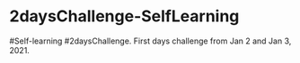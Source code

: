 # 2daysChallenge-SelfLearning
#Self-learning #2daysChallenge. First days challenge from Jan 2 and Jan 3, 2021.
